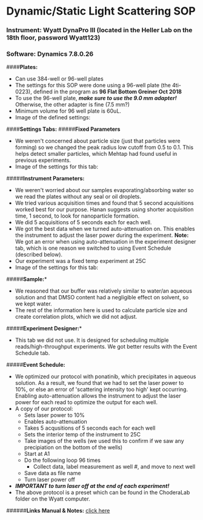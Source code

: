 # **Dynamic/Static Light Scattering SOP**

### **Instrument:** Wyatt DynaPro III (located in the Heller Lab on the 18th floor, password Wyatt123)
### **Software:** Dynamics 7.8.0.26

####**Plates:**
- Can use 384-well or 96-well plates
- The settings for this SOP were done using a 96-well plate (the 4ti-0223), defined in the program as **96 Flat Bottom Greiner Oct 2018**
- To use the 96-well plate, **_make sure to use the 9.0 mm adapter!_** Otherwise, the other adapter is fine (7.5 mm?)
- Minimum volume for 96 well plate is 60uL.
- Image of the defined settings: 

####**Settings Tabs:**
#####**Fixed Parameters**
- We weren't concerned about particle size (just that particles were forming) so we changed the peak radius low cutoff from 0.5 to 0.1. This helps detect smaller particles, which Mehtap had found useful in previous experiments.
- Image of the settings for this tab:

#####**Instrument Parameters:**
- We weren't worried about our samples evaporating/absorbing water so we read the plates without any seal or oil droplets.
- We tried various acquisition times and found that 5 second acquisitions worked best for our purpose. Hanan suggests using shorter acquisition time, 1 second, to look for nanoparticle formation. 
- We did 5 acquisitions of 5 seconds each for each well. 
- We got the best data when we turned auto-attenuation on. This enables the instrument to adjust the laser power during the experiment. **Note:** We got an error when using auto-attenuation in the experiment designer tab, which is one reason we switched to using Event Schedule (described below).
- Our experiment was a fixed temp experiment at 25C
- Image of the settings for this tab:

#####**Sample:***
- We reasoned that our buffer was relatively similar to water/an aqueous solution and that DMSO content had a negligible effect on solvent, so we kept water. 
- The rest of the information here is used to calculate particle size and create correlation plots, which we did not adjust.

#####**Experiment Designer:***
- This tab we did not use. It is designed for scheduling multiple reads/high-throughput experiments. We got better results with the Event Schedule tab.

#####**Event Schedule:**
- We optimized our protocol with ponatinib, which precipitates in aqueous solution. As a result, we found that we had to set the laser power to 10%, or else an error of 'scattering intensity too high' kept occurring. Enabling auto-attenuation allows the instrument to adjust the laser power for each read to optimize the output for each well. 
- A copy of our protocol:
  - Sets laser power to 10%
  - Enables auto-attenuation
  - Takes 5 acqusitions of 5 seconds each for each well
  - Sets the interior temp of the instrument to 25C
  - Take images of the wells (we used this to confirm if we saw any precipiation on the bottom of the wells)
  - Start at A1
  - Do the following loop 96 times
    - Collect data, label measurement as well #, and move to next well
  - Save data as file name
  - Turn laser power off
- **_IMPORTANT to turn laser off at the end of each experiment!_**
- The above protocol is a preset which can be found in the ChoderaLab folder on the Wyatt computer. 


######**Links**
**Manual & Notes:** [click here](https://drive.google.com/drive/folders/1Xeypb6MHBMH-DtyhyhJ167ITKI6SkZzM)
